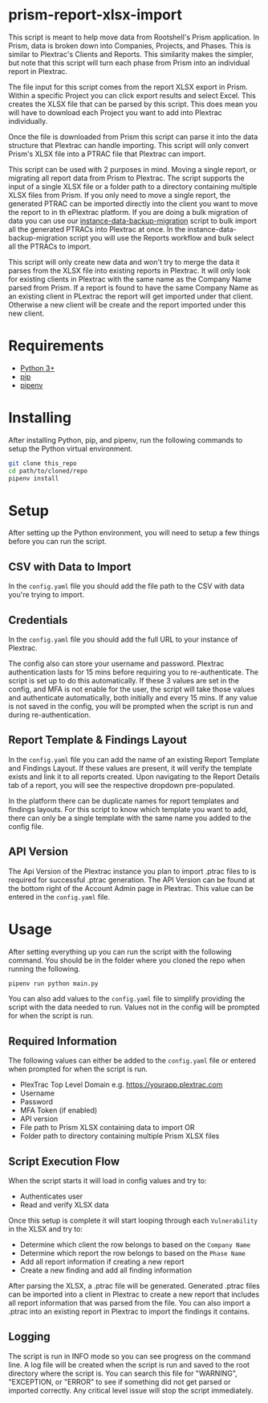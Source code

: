# prism-report-xlsx-import
This script is meant to help move data from Rootshell's Prism application. In Prism, data is broken down into Companies, Projects, and Phases. This is similar to Plextrac's Clients and Reports. This similarity makes the simpler, but note that this script will turn each phase from Prism into an individual report in Plextrac.

The file input for this script comes from the report XLSX export in Prism. Within a specific Project you can click export results and select Excel. This creates the XLSX file that can be parsed by this script. This does mean you will have to download each Project you want to add into Plextrac individually.

Once the file is downloaded from Prism this script can parse it into the data structure that Plextrac can handle importing. This script will only convert Prism's XLSX file into a PTRAC file that Plextrac can import.

This script can be used with 2 purposes in mind. Moving a single report, or migrating all report data from Prism to Plextrac. The script supports the input of a single XLSX file or a folder path to a directory containing multiple XLSX files from Prism. If you only need to move a single report, the generated PTRAC can be imported directly into the client you want to move the report to in th ePlextrac platform. If you are doing a bulk migration of data you can use our [instance-data-backup-migration](https://github.com/PlexTrac-Labs/instance-data-backup-migration) script to bulk import all the generated PTRACs into Plextrac at once. In the instance-data-backup-migration script you will use the Reports workflow and bulk select all the PTRACs to import.


This script will only create new data and won't try to merge the data it parses from the XLSX file into existing reports in Plextrac. It will only look for existing clients in Plextrac with the same name as the Company Name parsed from Prism. If a report is found to have the same Company Name as an existing client in PLextrac the report will get imported under that client. Otherwise a new client will be create and the report imported under this new client.

# Requirements
- [Python 3+](https://www.python.org/downloads/)
- [pip](https://pip.pypa.io/en/stable/installation/)
- [pipenv](https://pipenv.pypa.io/en/latest/install/)

# Installing
After installing Python, pip, and pipenv, run the following commands to setup the Python virtual environment.
```bash
git clone this_repo
cd path/to/cloned/repo
pipenv install
```

# Setup
After setting up the Python environment, you will need to setup a few things before you can run the script.

## CSV with Data to Import
In the `config.yaml` file you should add the file path to the CSV with data you're trying to import.

## Credentials
In the `config.yaml` file you should add the full URL to your instance of Plextrac.

The config also can store your username and password. Plextrac authentication lasts for 15 mins before requiring you to re-authenticate. The script is set up to do this automatically. If these 3 values are set in the config, and MFA is not enable for the user, the script will take those values and authenticate automatically, both initially and every 15 mins. If any value is not saved in the config, you will be prompted when the script is run and during re-authentication.

## Report Template & Findings Layout
In the `config.yaml` file you can add the name of an existing Report Template and Findings Layout. If these values are present, it will verify the template exists and link it to all reports created. Upon navigating to the Report Details tab of a report, you will see the respective dropdown pre-populated.

In the platform there can be duplicate names for report templates and findings layouts. For this script to know which template you want to add, there can only be a single template with the same name you added to the config file.

## API Version
The Api Version of the Plextrac instance you plan to import .ptrac files to is required for successful .ptrac generation. The API Version can be found at the bottom right of the Account Admin page in Plextrac. This value can be entered in the `config.yaml` file.

# Usage
After setting everything up you can run the script with the following command. You should be in the folder where you cloned the repo when running the following.
```bash
pipenv run python main.py
```
You can also add values to the `config.yaml` file to simplify providing the script with the data needed to run. Values not in the config will be prompted for when the script is run.

## Required Information
The following values can either be added to the `config.yaml` file or entered when prompted for when the script is run.
- PlexTrac Top Level Domain e.g. https://yourapp.plextrac.com
- Username
- Password
- MFA Token (if enabled)
- API version
- File path to Prism XLSX containing data to import
    OR
- Folder path to directory containing multiple Prism XLSX files

## Script Execution Flow
When the script starts it will load in config values and try to:
- Authenticates user
- Read and verify XLSX data

Once this setup is complete it will start looping through each `Vulnerability` in the XLSX and try to:
- Determine which client the row belongs to based on the `Company Name`
- Determine which report the row belongs to based on the `Phase Name`
- Add all report information if creating a new report
- Create a new finding and add all finding information

After parsing the XLSX, a .ptrac file will be generated. Generated .ptrac files can be imported into a client in Plextrac to create a new report that includes all report information that was parsed from the file. You can also import a .ptrac into an existing report in Plextrac to import the findings it contains.

## Logging
The script is run in INFO mode so you can see progress on the command line. A log file will be created when the script is run and saved to the root directory where the script is. You can search this file for "WARNING", "EXCEPTION, or "ERROR" to see if something did not get parsed or imported correctly. Any critical level issue will stop the script immediately.
